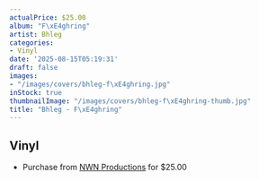 ```yaml
---
actualPrice: $25.00
album: "F\xE4ghring"
artist: Bhleg
categories:
- Vinyl
date: '2025-08-15T05:19:31'
draft: false
images:
- "/images/covers/bhleg-f\xE4ghring.jpg"
inStock: true
thumbnailImage: "/images/covers/bhleg-f\xE4ghring-thumb.jpg"
title: "Bhleg - F\xE4ghring"
---
```


## Vinyl
* Purchase from [NWN Productions](http://shop.nwnprod.com/index.php?route=product/product&path=75&product_id=26081&sort=pd.name&order=ASC) for $25.00
